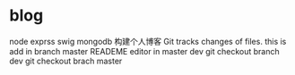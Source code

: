 # blog
node exprss swig mongodb 构建个人博客
Git tracks changes of files.
this is add in branch master
READEME editor in master dev
git checkout branch dev
git checkout brach master
